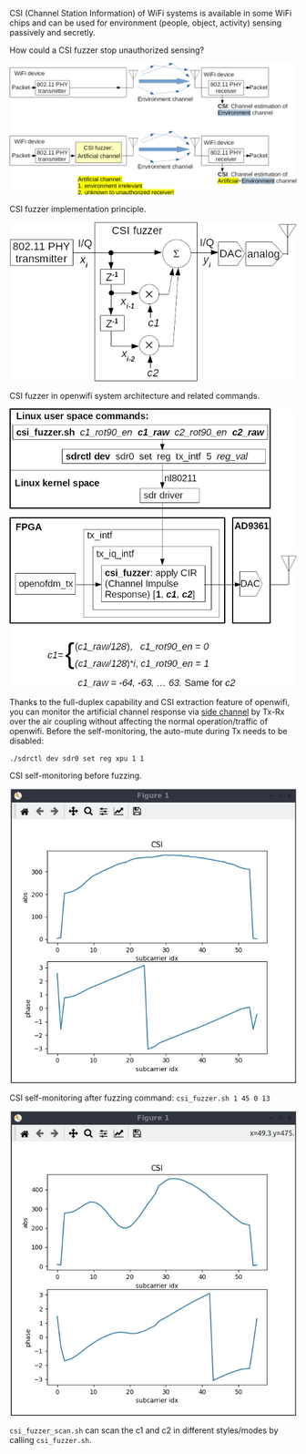 <!--
Author: Xianjun jiao
SPDX-FileCopyrightText: 2021 UGent
SPDX-License-Identifier: AGPL-3.0-or-later
-->

CSI (Channel Station Information) of WiFi systems is available in some WiFi chips and can be used for environment (people, object, activity) sensing passively and secretly.
 
How could a CSI fuzzer stop unauthorized sensing?

![](./csi-fuzzer-system-before-vs-now.png)

CSI fuzzer implementation principle.

![](./csi-fuzzer-principle.png)

CSI fuzzer in openwifi system architecture and related commands.

![](./csi-fuzzer-implementation.png)

Thanks to the full-duplex capability and CSI extraction feature of openwifi, you can monitor the artificial channel response via [side channel](./csi.md) by Tx-Rx over the air coupling without affecting the normal operation/traffic of openwifi. Before the self-monitoring, the auto-mute during Tx needs to be disabled:

```
./sdrctl dev sdr0 set reg xpu 1 1
```

CSI self-monitoring before fuzzing.

![](./csi-fuzzer-beacon-ant-back-0.jpg)

CSI self-monitoring after  fuzzing command: `csi_fuzzer.sh 1 45 0 13`

![](./csi-fuzzer-beacon-ant-back-1-45-0-13.jpg)

`csi_fuzzer_scan.sh` can scan the c1 and c2 in different styles/modes by calling `csi_fuzzer.sh`.
